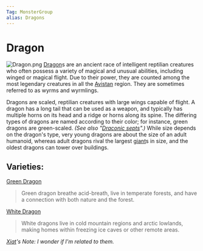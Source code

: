 ```yaml
---
Tag: MonsterGroup
alias: Dragons
---
```

# Dragon
![Dragon.png](Dragon.png)
[Dragon](https://pathfinderwiki.com/wiki/Dragon)s are an ancient race of intelligent reptilian creatures who often possess a variety of magical and unusual abilities, including winged or magical flight. Due to their power, they are counted among the most legendary creatures in all the [Avistan](Avistan) region. They are sometimes referred to as wyrms and wyrmlings.

Dragons are scaled, reptilian creatures with large wings capable of flight. A dragon has a long tail that can be used as a weapon, and typically has multiple horns on its head and a ridge or horns along its spine. The differing types of dragons are named according to their color; for instance, green dragons are green-scaled. _(See also "[Draconic septs](https://pathfinderwiki.com/wiki/Dragon#Draconic_septs)".)_ While size depends on the dragon's type, very young dragons are about the size of an adult humanoid, whereas adult dragons rival the largest [giant](giant)s in size, and the oldest dragons can tower over buildings.

## Varieties:
[Green Dragon](Green-Dragon)
> Green dragon breathe acid-breath, live in temperate forests, and have a connection with both nature and the forest. 

[White Dragon](White-Dragon)
>White dragons live in cold mountain regions and arctic lowlands, making homes within freezing ice caves or other remote areas. 

*[Xiat](Xiat)'s Note: I wonder if I'm related to them.*
